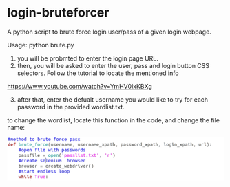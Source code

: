 # login-bruteforcer
A python script to brute force login user/pass of a given login webpage.

Usage: python brute.py

1. you will be probmted to enter the login page URL.
2. then, you will be asked to enter the user, pass and login button CSS selectors. Follow the tutorial to locate the mentioned info

https://www.youtube.com/watch?v=YmHV0lxKBXg


3. after that, enter the defualt username you would like to try for each password in the provided wordlist.txt.




to change the wordlist, locate this function in the code, and change the file name:

![](/images/passlist.png)


